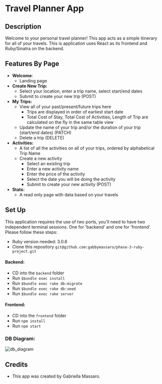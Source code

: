 # Travel Planner App

## Description

Welcome to your personal travel planner! This app acts as a simple itinerary for all of your travels. This is application uses React as its frontend and Ruby/Sinatra on the backend. 
## Features By Page

- **Welcome**:
	- Landing page
- **Create New Trip:**
	- Select your location, enter a trip name, select start/end dates
	- Submit to create your new trip (POST)
- **My Trips:**
	- View all of your past/present/future trips here
		- Trips are displayed in order of earliest start date
		- Total Cost of Stay, Total Cost of Activities, Length of Trip are calculated on the fly in the same table view
	- Update the name of your trip and/or the duration of your trip (start/end dates) (PATCH)
	- Delete a trip (DELETE)
- **Activities:**
	- A list of all the activities on all of your trips, ordered by alphabetical Trip Name
	- Create a new activity
		- Select an existing trip
		- Enter a new activity name
		- Enter the price of the activity
		- Select the date you will be doing the activity
		- Submit to create your new activity (POST)
- **Stats:** 
	- A read only page with data based on your travels

## Set Up
This application requires the use of two ports, you'll need to have two independent terminal sessions. One for 'backend' and one for 'frontend'. Please follow these steps:
- Ruby version needed: 3.0.6
- Clone this repository `git@github.com:gabbymassaro/phase-3-ruby-project.git`
#### Backend: 

- CD into the `backend` folder
- Run `$bundle exec install`
- Run `$bundle exec rake db:migrate`
- Run `$bundle exec rake db:seed`
- Run `$bundle exec rake server`

#### Frontend: 
- CD into the `frontend` folder
- Run `npm install`
- Run `npm start`

### DB Diagram:
![db_diagram](https://github.com/user-attachments/assets/b71354b3-d899-442d-9228-e3ef126135b3)


## Credits
- This app was created by Gabriella Massaro.
